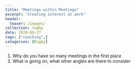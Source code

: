 ```yaml
---
title: "Meetings within Meetings"
excerpt: "Creating interest at work"
header:
  teaser: /images/
collection: rugby
date: 2020-09-27
tags: ["coaching",]
categories: [Rugby]
---
```



1. Why do you have so many meetings in the first place
2. What is going on, what other angles are there to consider